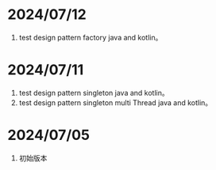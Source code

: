 # 2024/07/12
1. test design pattern factory java and kotlin。

# 2024/07/11
1. test design pattern singleton java and kotlin。
2. test design pattern singleton multi Thread java and kotlin。

# 2024/07/05
1. 初始版本